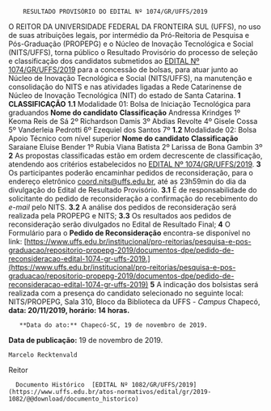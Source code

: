         RESULTADO PROVISÓRIO DO EDITAL Nº 1074/GR/UFFS/2019  

 O REITOR DA UNIVERSIDADE FEDERAL DA FRONTEIRA SUL (UFFS), no uso de suas atribuições legais, por intermédio da Pró-Reitoria de Pesquisa e Pós-Graduação (PROPEPG) e o Núcleo de Inovação Tecnológica e Social (NITS/UFFS), torna público o Resultado Provisório do processo de seleção e classificação dos candidatos submetidos ao [EDITAL Nº 1074/GR/UFFS/2019](https://www.uffs.edu.br/atos-normativos/edital/gr/2019-1074) para a concessão de bolsas, para atuar junto ao Núcleo de Inovação Tecnológica e Social (NITS/UFFS), na manutenção e consolidação do NITS e nas atividades ligadas a Rede Catarinense de Núcleo de Inovação Tecnológica (NIT) do estado de Santa Catarina.  **1 CLASSIFICAÇÃO** **1.1**  Modalidade 01: Bolsa de Iniciação Tecnológica para graduandos     **Nome do candidato**   **Classificação**     Andressa Krindges   1º     Keoma Reis de Sá   2º     Richardson Damis   3º     Abdias Revolte   4º     Gisele Cossa   5º     Vanderleia Pedrotti   6º     Ezequiel dos Santos   7º     **1.2**  Modalidade 02: Bolsa Apoio Técnico com nível superior     **Nome do candidato**   **Classificação**     Saraiane Eluise Bender   1º     Rubia Viana Batista   2º     Larissa de Bona Gambin   3º       **2**  As propostas classificadas estão em ordem decrescente de classificação, atendendo aos critérios estabelecidos no [EDITAL Nº 1074/GR/UFFS/2019](https://www.uffs.edu.br/atos-normativos/edital/gr/2019-1074).   **3**  Os participantes poderão encaminhar pedidos de reconsideração, para o endereço eletrônico coord.nits@uffs.edu.br, até as 23h59min do dia da divulgação do Edital de Resultado Provisório. **3.1**  É de responsabilidade do solicitante do pedido de reconsideração a confirmação do recebimento do *e-mail*  pelo NITS. **3.2**  A análise dos pedidos de reconsideração será realizada pela PROPEPG e NITS; **3.3**  Os resultados aos pedidos de reconsideração serão divulgados no Edital de Resultado Final;   **4**  O Formulário para o **Pedido de Reconsideração** encontra-se disponível no link: [https://www.uffs.edu.br/institucional/pro-reitorias/pesquisa-e-pos-graduacao/repositorio-propepg-2019/documentos-dpe/pedido-de-reconsideracao-edital-1074-gr-uffs-2019.](https://www.uffs.edu.br/institucional/pro-reitorias/pesquisa-e-pos-graduacao/repositorio-propepg-2019/documentos-dpe/pedido-de-reconsideracao-edital-1074-gr-uffs-2019)     **5** A indicação dos bolsistas será realizada com a presença do candidato selecionado no seguinte local: NITS/PROPEPG, Sala 310, Bloco da Biblioteca da UFFS - *Campus* Chapecó, **data: 20/11/2019, horário: 14 horas.**

       **Data do ato:** Chapecó-SC, 19 de novembro de 2019.   
 **Data de publicação:**  19 de novembro de 2019. 

    Marcelo Recktenvald   
 Reitor 

      Documento Histórico  [EDITAL Nº 1082/GR/UFFS/2019](https://www.uffs.edu.br/atos-normativos/edital/gr/2019-1082/@@download/documento_historico)     
      